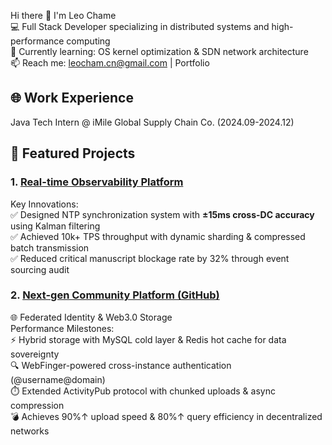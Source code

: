 Hi there 👋 I'm Leo Chame    
💻 ​Full Stack Developer specializing in distributed systems and high-performance computing    
🌱 ​Currently learning: OS kernel optimization & SDN network architecture   
📫 ​Reach me: leocham.cn@gmail.com | Portfolio    

   
## 🌐 Work Experience   
Java Tech Intern @ iMile Global Supply Chain Co. (2024.09-2024.12)   
       
## 🚀 Featured Projects   
### 1. [Real-time Observability Platform](https://github.com/leochame/adam-monitor)   
Key Innovations:      
✅ Designed NTP synchronization system with ​**±15ms cross-DC accuracy**  using Kalman filtering       
✅ Achieved ​10k+ TPS throughput with dynamic sharding & compressed batch transmission      
✅ Reduced critical manuscript blockage rate by ​32% through event sourcing audit       

### 2. [Next-gen Community Platform (GitHub)](https://github.com/leochame/adam-forum-backend)   
🌐 Federated Identity & Web3.0 Storage      
Performance Milestones:   
⚡ Hybrid storage with MySQL cold layer & Redis hot cache for data sovereignty   
🔍 WebFinger-powered cross-instance authentication (@username@domain)   
⏱️ Extended ActivityPub protocol with chunked uploads & async compression    
💣 Achieves 90%↑ upload speed & 80%↑ query efficiency in decentralized networks   
